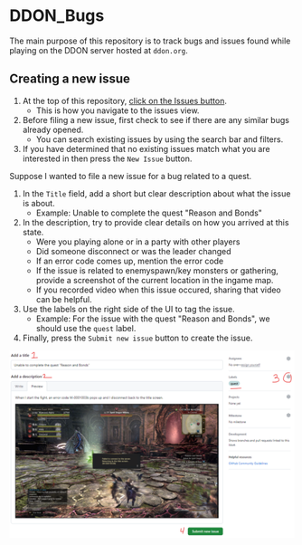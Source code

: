 # DDON_Bugs

The main purpose of this repository is to track bugs and issues found while playing on the DDON server hosted at `ddon.org`.

## Creating a new issue

1. At the top of this repository, [click on the Issues button](https://github.com/Dixdros/DDON_Bugs/issues).
    - This is how you navigate to the issues view.
2. Before filing a new issue, first check to see if there are any similar bugs already opened.
    - You can search existing issues by using the search bar and filters.
3. If you have determined that no existing issues match what you are interested in then press the `New Issue` button.

Suppose I wanted to file a new issue for a bug related to a quest.

1. In the `Title` field, add a short but clear description about what the issue is about.
    - Example: Unable to complete the quest "Reason and Bonds"
2. In the description, try to provide clear details on how you arrived at this state.
    - Were you playing alone or in a party with other players
    - Did someone disconnect or was the leader changed
    - If an error code comes up, mention the error code
    - If the issue is related to enemyspawn/key monsters or gathering, provide a screenshot of the current location in the ingame map.
    - If you recorded video when this issue occured, sharing that video can be helpful.
3. Use the labels on the right side of the UI to tag the issue.
    - Example: For the issue with the quest "Reason and Bonds", we should use the `quest` label.
4. Finally, press the `Submit new issue` button to create the issue.

![](example-bug.png)